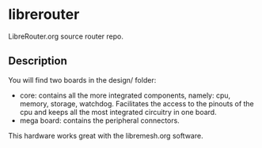 # librerouter

LibreRouter.org source router repo.

## Description

You will find two boards in the design/ folder:
* core: contains all the more integrated components, namely: cpu, memory, storage, watchdog. Facilitates the access to the pinouts of the cpu and keeps all the most integrated circuitry in one board.
* mega board: contains the peripheral connectors.

This hardware works great with the libremesh.org software.
